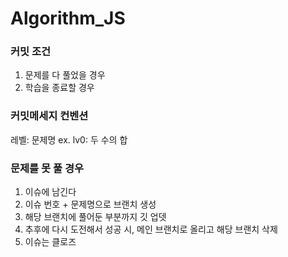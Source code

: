 # Algorithm_JS

### 커밋 조건 ###
1. 문제를 다 풀었을 경우
2. 학습을 종료할 경우

### 커밋메세지 컨벤션 ###
레벨: 문제명
ex. lv0: 두 수의 합

### 문제를 못 풀 경우 ###
1. 이슈에 남긴다
2. 이슈 번호 + 문제명으로 브랜치 생성
3. 해당 브랜치에 풀어둔 부분까지 깃 업뎃
4. 추후에 다시 도전해서 성공 시, 메인 브랜치로 올리고 해당 브랜치 삭제
5. 이슈는 클로즈